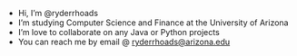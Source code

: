 - Hi, I’m @ryderrhoads
- I’m studying Computer Science and Finance at the University of Arizona
- I’m love to collaborate on any Java or Python projects
- You can reach me by email @ ryderrhoads@arizona.edu
